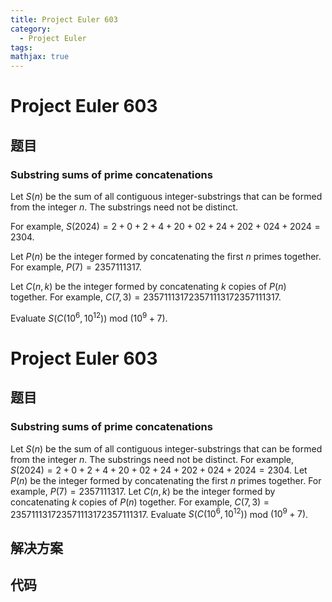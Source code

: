 ```yaml
---
title: Project Euler 603
category:
  - Project Euler
tags:
mathjax: true
---
```

<escape><!-- more --></escape>
    
# Project Euler 603
## 题目
### Substring sums of prime concatenations


Let $S(n)$ be the sum of all contiguous integer-substrings that can be formed from the integer $n$. The substrings need not be distinct. 

For example, $S(2024) = 2 + 0 + 2 + 4 + 20 + 02 + 24 + 202 + 024 + 2024 = 2304$.

Let $P(n)$ be the integer formed by concatenating the first $n$ primes together. For example, $P(7) = 2357111317$.

Let $C(n, k)$ be the integer formed by concatenating $k$ copies of $P(n)$ together. For example, $C(7, 3) = 235711131723571113172357111317$.

Evaluate $S(C(10^6, 10^{12}))$ mod $(10^9 + 7)$.


# Project Euler 603
## 题目
### Substring sums of prime concatenations

Let $S(n)$ be the sum of all contiguous integer-substrings that can be formed from the integer $n$. The substrings need not be distinct. 
For example, $S(2024) = 2 + 0 + 2 + 4 + 20 + 02 + 24 + 202 + 024 + 2024 = 2304$.
Let $P(n)$ be the integer formed by concatenating the first $n$ primes together. For example, $P(7) = 2357111317$.
Let $C(n, k)$ be the integer formed by concatenating $k$ copies of $P(n)$ together. For example, $C(7, 3) = 235711131723571113172357111317$.
Evaluate $S(C(10^6, 10^{12}))$ mod $(10^9 + 7)$.


## 解决方案


## 代码


